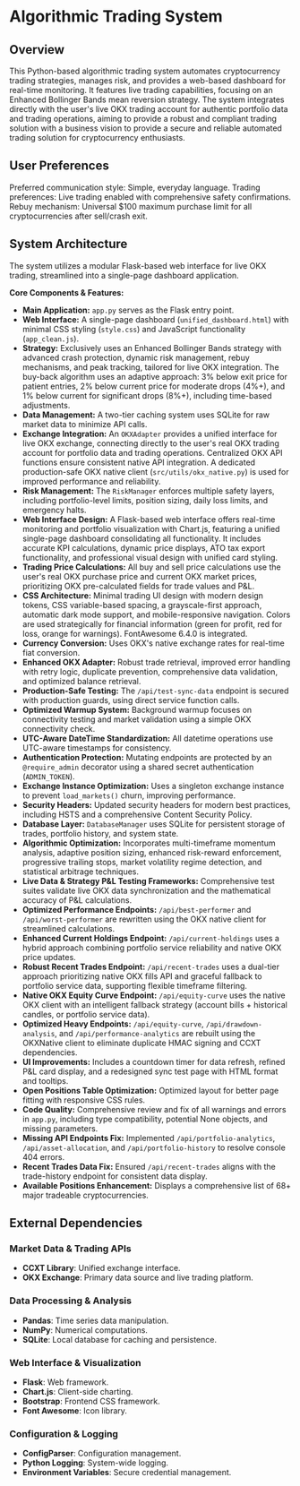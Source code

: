 # Algorithmic Trading System

## Overview
This Python-based algorithmic trading system automates cryptocurrency trading strategies, manages risk, and provides a web-based dashboard for real-time monitoring. It features live trading capabilities, focusing on an Enhanced Bollinger Bands mean reversion strategy. The system integrates directly with the user's live OKX trading account for authentic portfolio data and trading operations, aiming to provide a robust and compliant trading solution with a business vision to provide a secure and reliable automated trading solution for cryptocurrency enthusiasts.

## User Preferences
Preferred communication style: Simple, everyday language.
Trading preferences: Live trading enabled with comprehensive safety confirmations.
Rebuy mechanism: Universal $100 maximum purchase limit for all cryptocurrencies after sell/crash exit.

## System Architecture
The system utilizes a modular Flask-based web interface for live OKX trading, streamlined into a single-page dashboard application.

**Core Components & Features:**
-   **Main Application:** `app.py` serves as the Flask entry point.
-   **Web Interface:** A single-page dashboard (`unified_dashboard.html`) with minimal CSS styling (`style.css`) and JavaScript functionality (`app_clean.js`).
-   **Strategy:** Exclusively uses an Enhanced Bollinger Bands strategy with advanced crash protection, dynamic risk management, rebuy mechanisms, and peak tracking, tailored for live OKX integration. The buy-back algorithm uses an adaptive approach: 3% below exit price for patient entries, 2% below current price for moderate drops (4%+), and 1% below current for significant drops (8%+), including time-based adjustments.
-   **Data Management:** A two-tier caching system uses SQLite for raw market data to minimize API calls.
-   **Exchange Integration:** An `OKXAdapter` provides a unified interface for live OKX exchange, connecting directly to the user's real OKX trading account for portfolio data and trading operations. Centralized OKX API functions ensure consistent native API integration. A dedicated production-safe OKX native client (`src/utils/okx_native.py`) is used for improved performance and reliability.
-   **Risk Management:** The `RiskManager` enforces multiple safety layers, including portfolio-level limits, position sizing, daily loss limits, and emergency halts.
-   **Web Interface Design:** A Flask-based web interface offers real-time monitoring and portfolio visualization with Chart.js, featuring a unified single-page dashboard consolidating all functionality. It includes accurate KPI calculations, dynamic price displays, ATO tax export functionality, and professional visual design with unified card styling.
-   **Trading Price Calculations:** All buy and sell price calculations use the user's real OKX purchase price and current OKX market prices, prioritizing OKX pre-calculated fields for trade values and P&L.
-   **CSS Architecture:** Minimal trading UI design with modern design tokens, CSS variable-based spacing, a grayscale-first approach, automatic dark mode support, and mobile-responsive navigation. Colors are used strategically for financial information (green for profit, red for loss, orange for warnings). FontAwesome 6.4.0 is integrated.
-   **Currency Conversion:** Uses OKX's native exchange rates for real-time fiat conversion.
-   **Enhanced OKX Adapter:** Robust trade retrieval, improved error handling with retry logic, duplicate prevention, comprehensive data validation, and optimized balance retrieval.
-   **Production-Safe Testing:** The `/api/test-sync-data` endpoint is secured with production guards, using direct service function calls.
-   **Optimized Warmup System:** Background warmup focuses on connectivity testing and market validation using a simple OKX connectivity check.
-   **UTC-Aware DateTime Standardization:** All datetime operations use UTC-aware timestamps for consistency.
-   **Authentication Protection:** Mutating endpoints are protected by an `@require_admin` decorator using a shared secret authentication (`ADMIN_TOKEN`).
-   **Exchange Instance Optimization:** Uses a singleton exchange instance to prevent `load_markets()` churn, improving performance.
-   **Security Headers:** Updated security headers for modern best practices, including HSTS and a comprehensive Content Security Policy.
-   **Database Layer:** `DatabaseManager` uses SQLite for persistent storage of trades, portfolio history, and system state.
-   **Algorithmic Optimization:** Incorporates multi-timeframe momentum analysis, adaptive position sizing, enhanced risk-reward enforcement, progressive trailing stops, market volatility regime detection, and statistical arbitrage techniques.
-   **Live Data & Strategy P&L Testing Frameworks:** Comprehensive test suites validate live OKX data synchronization and the mathematical accuracy of P&L calculations.
-   **Optimized Performance Endpoints:** `/api/best-performer` and `/api/worst-performer` are rewritten using the OKX native client for streamlined calculations.
-   **Enhanced Current Holdings Endpoint:** `/api/current-holdings` uses a hybrid approach combining portfolio service reliability and native OKX price updates.
-   **Robust Recent Trades Endpoint:** `/api/recent-trades` uses a dual-tier approach prioritizing native OKX fills API and graceful fallback to portfolio service data, supporting flexible timeframe filtering.
-   **Native OKX Equity Curve Endpoint:** `/api/equity-curve` uses the native OKX client with an intelligent fallback strategy (account bills + historical candles, or portfolio service data).
-   **Optimized Heavy Endpoints:** `/api/equity-curve`, `/api/drawdown-analysis`, and `/api/performance-analytics` are rebuilt using the OKXNative client to eliminate duplicate HMAC signing and CCXT dependencies.
-   **UI Improvements:** Includes a countdown timer for data refresh, refined P&L card display, and a redesigned sync test page with HTML format and tooltips.
-   **Open Positions Table Optimization:** Optimized layout for better page fitting with responsive CSS rules.
-   **Code Quality:** Comprehensive review and fix of all warnings and errors in `app.py`, including type compatibility, potential None objects, and missing parameters.
-   **Missing API Endpoints Fix:** Implemented `/api/portfolio-analytics`, `/api/asset-allocation`, and `/api/portfolio-history` to resolve console 404 errors.
-   **Recent Trades Data Fix:** Ensured `/api/recent-trades` aligns with the trade-history endpoint for consistent data display.
-   **Available Positions Enhancement:** Displays a comprehensive list of 68+ major tradeable cryptocurrencies.

## External Dependencies

### Market Data & Trading APIs
-   **CCXT Library**: Unified exchange interface.
-   **OKX Exchange**: Primary data source and live trading platform.

### Data Processing & Analysis
-   **Pandas**: Time series data manipulation.
-   **NumPy**: Numerical computations.
-   **SQLite**: Local database for caching and persistence.

### Web Interface & Visualization
-   **Flask**: Web framework.
-   **Chart.js**: Client-side charting.
-   **Bootstrap**: Frontend CSS framework.
-   **Font Awesome**: Icon library.

### Configuration & Logging
-   **ConfigParser**: Configuration management.
-   **Python Logging**: System-wide logging.
-   **Environment Variables**: Secure credential management.